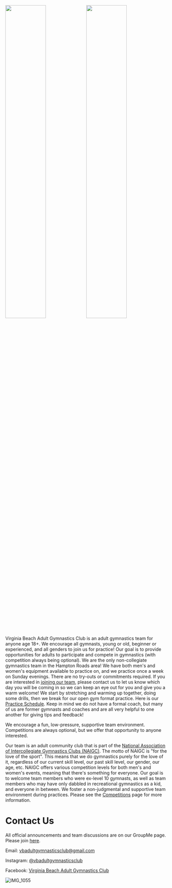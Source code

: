 <img src="https://user-images.githubusercontent.com/108369432/225924539-667de481-c5aa-4c4e-a5a1-412f92b4a192.JPG" width="50%" /><img src="https://user-images.githubusercontent.com/108369432/225924509-e9886d30-56f1-4d1b-8d4e-3eff9b26594c.jpg" width="50%" />

Virginia Beach Adult Gymnastics Club is an adult gymnastics team for anyone age 18+. We encourage all gymnasts, young or old, beginner or experienced, and all genders to join us for practice! Our goal is to provide opportunities for adults to participate and compete in gymnastics (with competition always being optional). We are the only non-collegiate gymnastics team in the Hampton Roads area! We have both men's and women's equipment available to practice on, and we practice once a week on Sunday evenings. There are no try-outs or commitments required. If you are interested in [joining our team](https://vbadultgymnasticsclub.github.io/join-the-team), please contact us to let us know which day you will be coming in so we can keep an eye out for you and give you a warm welcome! We start by stretching and warming up together, doing some drills, then we break for our open gym format practice. Here is our [Practice Schedule](https://vbadultgymnasticsclub.github.io/practice-schedule). Keep in mind we do not have a formal coach, but many of us are former gymnasts and coaches and are all very helpful to one another for giving tips and feedback! 

We encourage a fun, low-pressure, supportive team environment. Competitions are always optional, but we offer that opportunity to anyone interested.

Our team is an adult community club that is part of the [National Association of Intercollegiate Gymnastics Clubs (NAIGC)](https://naigc.org/). The motto of NAIGC is "for the love of the sport". This means that we do gymnastics purely for the love of it, regardless of our current skill level, our past skill level,  our gender, our age, etc. NAIGC offers various competition levels for both men's and women's events, meaning that there's something for everyone. Our goal is to welcome team members who were ex-level 10 gymnasts, as well as team members who may have only dabbled in recreational gymnastics as a kid, and everyone in between. We foster a non-judgmental and supportive team environment during practices. Please see the [Competitions](https://vbadultgymnasticsclub.github.io/competitions) page for more information.

# Contact Us
All official announcements and team discussions are on our GroupMe page. Please join [here](https://groupme.com/join_group/87617300/U5zsqMLk).

Email: [vbadultgymnasticsclub@gmail.com](mailto:vbadultgymnasticsclub@gmail.com)

Instagram: [@vbadultgymnasticsclub](https://www.instagram.com/vbadultgymnasticsclub/)

Facebook: [Virginia Beach Adult Gymnastics Club](https://facebook.com/vbadultgymnasticsclub)

![IMG_1055](https://user-images.githubusercontent.com/108369432/225924557-1597dea0-0018-4836-b6a7-1aed4ff6976d.JPG)

